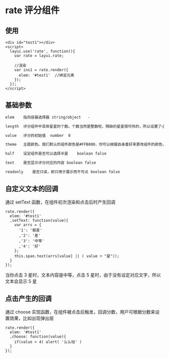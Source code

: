 # rate 评分组件

## 使用

	<div id="test1"></div>
	<script>
	  layui.use('rate', function(){
	    var rate = layui.rate;
	   
	    //渲染
	    var ins1 = rate.render({
	      elem: '#test1'  //绑定元素
	    });
	  });
	</script>

## 基础参数

~~~html
elem	指向容器选择器	string/object	-

length	评分组件中具体星星的个数。个数当然是整数啦，残缺的星星很可怜的，所以设置了小数点的组件我们会默认向下取整	number	5

value	评分的初始值	number	0

theme	主题颜色。我们默认的组件颜色是#FFB800，你可以根据自身喜好来更改组件的颜色，以适用不同场景	string	#FFB800

half	设定组件是否可以选择半星	boolean	false

text	是否显示评分对应的内容	boolean	false

readonly	是否只读，即只用于展示而不可点	boolean	false
~~~

## 自定义文本的回调

通过 setText 函数，在组件初次渲染和点击后时产生回调

	rate.render({
	  elem: '#test1'
	  ,setText: function(value){
	    var arrs = {
	      '1': '极差'
	      ,'2': '差'
	      ,'3': '中等'
	      ,'4': '好'
	    };
	    this.span.text(arrs[value] || ( value + "星"));
	  }
	});

当你点击 3 星时，文本内容是中等，点击 5 星时，由于没有设定对应文字，所以文本会显示 5 星

## 点击产生的回调

通过 choose 实现函数，在组件被点击后触发，回调分数，用户可根据分数来设置效果，比如出现弹出层

	rate.render({
	  elem: '#test1'
	  ,choose: function(value){
	    if(value > 4) alert( '么么哒' )
	  }
	});

